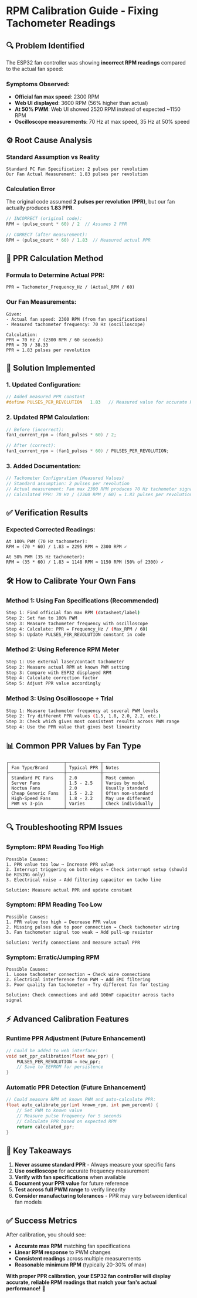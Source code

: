 # RPM Calibration Guide - Fixing Tachometer Readings

## 🔍 **Problem Identified**

The ESP32 fan controller was showing **incorrect RPM readings** compared to the actual fan speed:

### **Symptoms Observed:**
- **Official fan max speed**: 2300 RPM
- **Web UI displayed**: 3600 RPM (56% higher than actual)
- **At 50% PWM**: Web UI showed 2520 RPM instead of expected ~1150 RPM
- **Oscilloscope measurements**: 70 Hz at max speed, 35 Hz at 50% speed

## ⚙️ **Root Cause Analysis**

### **Standard Assumption vs Reality**
```
Standard PC Fan Specification: 2 pulses per revolution
Our Fan Actual Measurement: 1.83 pulses per revolution
```

### **Calculation Error**
The original code assumed **2 pulses per revolution (PPR)**, but our fan actually produces **1.83 PPR**.

```cpp
// INCORRECT (original code):
RPM = (pulse_count * 60) / 2  // Assumes 2 PPR

// CORRECT (after measurement):  
RPM = (pulse_count * 60) / 1.83  // Measured actual PPR
```

## 📐 **PPR Calculation Method**

### **Formula to Determine Actual PPR:**
```
PPR = Tachometer_Frequency_Hz / (Actual_RPM / 60)
```

### **Our Fan Measurements:**
```
Given:
- Actual fan speed: 2300 RPM (from fan specifications)
- Measured tachometer frequency: 70 Hz (oscilloscope)

Calculation:
PPR = 70 Hz / (2300 RPM / 60 seconds)
PPR = 70 / 38.33
PPR = 1.83 pulses per revolution
```

## 🔧 **Solution Implemented**

### **1. Updated Configuration:**
```cpp
// Added measured PPR constant
#define PULSES_PER_REVOLUTION   1.83   // Measured value for accurate RPM calculation
```

### **2. Updated RPM Calculation:**
```cpp
// Before (incorrect):
fan1_current_rpm = (fan1_pulses * 60) / 2;

// After (correct):
fan1_current_rpm = (fan1_pulses * 60) / PULSES_PER_REVOLUTION;
```

### **3. Added Documentation:**
```cpp
// Tachometer Configuration (Measured Values)
// Standard assumption: 2 pulses per revolution
// Actual measurement: Fan max 2300 RPM produces 70 Hz tachometer signal
// Calculated PPR: 70 Hz / (2300 RPM / 60) = 1.83 pulses per revolution
```

## ✅ **Verification Results**

### **Expected Corrected Readings:**
```
At 100% PWM (70 Hz tachometer):
RPM = (70 * 60) / 1.83 = 2295 RPM ≈ 2300 RPM ✓

At 50% PWM (35 Hz tachometer):  
RPM = (35 * 60) / 1.83 = 1148 RPM ≈ 1150 RPM (50% of 2300) ✓
```

## 🛠️ **How to Calibrate Your Own Fans**

### **Method 1: Using Fan Specifications (Recommended)**
```bash
Step 1: Find official fan max RPM (datasheet/label)
Step 2: Set fan to 100% PWM  
Step 3: Measure tachometer frequency with oscilloscope
Step 4: Calculate: PPR = Frequency_Hz / (Max_RPM / 60)
Step 5: Update PULSES_PER_REVOLUTION constant in code
```

### **Method 2: Using Reference RPM Meter**
```bash
Step 1: Use external laser/contact tachometer
Step 2: Measure actual RPM at known PWM setting
Step 3: Compare with ESP32 displayed RPM
Step 4: Calculate correction factor
Step 5: Adjust PPR value accordingly
```

### **Method 3: Using Oscilloscope + Trial**
```bash
Step 1: Measure tachometer frequency at several PWM levels
Step 2: Try different PPR values (1.5, 1.8, 2.0, 2.2, etc.)
Step 3: Check which gives most consistent results across PWM range
Step 4: Use the PPR value that gives best linearity
```

## 📊 **Common PPR Values by Fan Type**

```
┌─────────────────────┬─────────────┬─────────────────────┐
│ Fan Type/Brand      │ Typical PPR │ Notes               │
├─────────────────────┼─────────────┼─────────────────────┤
│ Standard PC Fans    │ 2.0         │ Most common         │
│ Server Fans         │ 1.5 - 2.5   │ Varies by model     │
│ Noctua Fans         │ 2.0         │ Usually standard    │
│ Cheap Generic Fans  │ 1.5 - 2.2   │ Often non-standard  │
│ High-Speed Fans     │ 1.8 - 2.2   │ May use different   │
│ PWM vs 3-pin        │ Varies      │ Check individually  │
└─────────────────────┴─────────────┴─────────────────────┘
```

## 🔍 **Troubleshooting RPM Issues**

### **Symptom: RPM Reading Too High**
```
Possible Causes:
1. PPR value too low → Increase PPR value
2. Interrupt triggering on both edges → Check interrupt setup (should be RISING only)
3. Electrical noise → Add filtering capacitor on tacho line

Solution: Measure actual PPR and update constant
```

### **Symptom: RPM Reading Too Low**  
```
Possible Causes:
1. PPR value too high → Decrease PPR value
2. Missing pulses due to poor connection → Check tachometer wiring
3. Fan tachometer signal too weak → Add pull-up resistor

Solution: Verify connections and measure actual PPR
```

### **Symptom: Erratic/Jumping RPM**
```
Possible Causes:
1. Loose tachometer connection → Check wire connections
2. Electrical interference from PWM → Add EMI filtering
3. Poor quality fan tachometer → Try different fan for testing

Solution: Check connections and add 100nF capacitor across tacho signal
```

## ⚡ **Advanced Calibration Features**

### **Runtime PPR Adjustment (Future Enhancement)**
```cpp
// Could be added to web interface:
void set_ppr_calibration(float new_ppr) {
    PULSES_PER_REVOLUTION = new_ppr;
    // Save to EEPROM for persistence
}
```

### **Automatic PPR Detection (Future Enhancement)**  
```cpp
// Could measure RPM at known PWM and auto-calculate PPR:
float auto_calibrate_ppr(int known_rpm, int pwm_percent) {
    // Set PWM to known value
    // Measure pulse frequency for 5 seconds
    // Calculate PPR based on expected RPM
    return calculated_ppr;
}
```

## 🎯 **Key Takeaways**

1. **Never assume standard PPR** - Always measure your specific fans
2. **Use oscilloscope** for accurate frequency measurement  
3. **Verify with fan specifications** when available
4. **Document your PPR value** for future reference
5. **Test across full PWM range** to verify linearity
6. **Consider manufacturing tolerances** - PPR may vary between identical fan models

## ✅ **Success Metrics**

After calibration, you should see:
- **Accurate max RPM** matching fan specifications  
- **Linear RPM response** to PWM changes
- **Consistent readings** across multiple measurements
- **Reasonable minimum RPM** (typically 20-30% of max)

**With proper PPR calibration, your ESP32 fan controller will display accurate, reliable RPM readings that match your fan's actual performance!** 🎯
